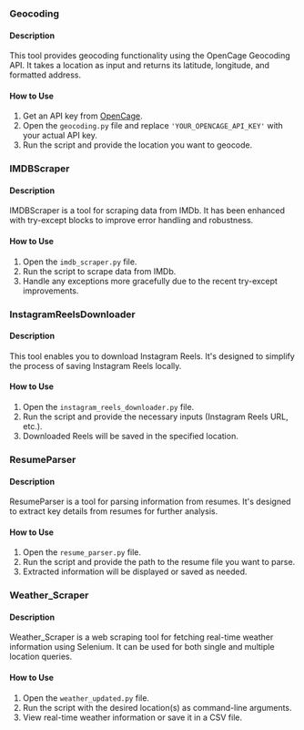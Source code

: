 
### Geocoding

#### Description
This tool provides geocoding functionality using the OpenCage Geocoding API. It takes a location as input and returns its latitude, longitude, and formatted address.

#### How to Use
1. Get an API key from [OpenCage](https://opencagedata.com/).
2. Open the `geocoding.py` file and replace `'YOUR_OPENCAGE_API_KEY'` with your actual API key.
3. Run the script and provide the location you want to geocode.

### IMDBScraper

#### Description
IMDBScraper is a tool for scraping data from IMDb. It has been enhanced with try-except blocks to improve error handling and robustness.

#### How to Use
1. Open the `imdb_scraper.py` file.
2. Run the script to scrape data from IMDb.
3. Handle any exceptions more gracefully due to the recent try-except improvements.

### InstagramReelsDownloader

#### Description
This tool enables you to download Instagram Reels. It's designed to simplify the process of saving Instagram Reels locally.

#### How to Use
1. Open the `instagram_reels_downloader.py` file.
2. Run the script and provide the necessary inputs (Instagram Reels URL, etc.).
3. Downloaded Reels will be saved in the specified location.

### ResumeParser

#### Description
ResumeParser is a tool for parsing information from resumes. It's designed to extract key details from resumes for further analysis.

#### How to Use
1. Open the `resume_parser.py` file.
2. Run the script and provide the path to the resume file you want to parse.
3. Extracted information will be displayed or saved as needed.

### Weather_Scraper

#### Description
Weather_Scraper is a web scraping tool for fetching real-time weather information using Selenium. It can be used for both single and multiple location queries.

#### How to Use
1. Open the `weather_updated.py` file.
2. Run the script with the desired location(s) as command-line arguments.
3. View real-time weather information or save it in a CSV file.